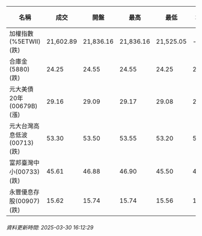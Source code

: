 | 名稱 | 成交 | 開盤 | 最高 | 最低 | 均價 | 成交金額(億) | 昨收 | 漲跌幅 | 漲跌 | 總量 | 昨量 | 振幅 |
| -------- | -------- | -------- | -------- |-------- | -------- | -------- |-------- |-------- |-------- | -------- | -------- |-------- |
|加權指數(%5ETWII) (跌)|21,602.89|21,836.16|21,836.16|21,525.05|-|3,151.10|21,951.76|1.59%|348.87|6,733,114|0|1.42%|
|合庫金(5880) (跌)|24.25|24.55|24.55|24.25|24.34|2.99|24.60|1.42%|0.35|12,292|7,193|1.22%|
|元大美債20年(00679B) (漲)|29.16|29.09|29.17|29.08|29.13|8.14|29.10|0.21%|0.06|27,936|29,002|0.31%|
|元大台灣高息低波(00713) (跌)|53.30|53.50|53.55|53.20|53.37|11.79|53.65|0.65%|0.35|22,092|10,392|0.65%|
|富邦臺灣中小(00733) (跌)|45.61|46.88|46.90|45.50|45.95|1.26|47.08|3.12%|1.47|2,734|1,123|2.97%|
|永豐優息存股(00907) (跌)|15.62|15.74|15.74|15.56|15.62|0.293|15.76|0.89%|0.14|1,877|1,600|1.14%|
###### 資料更新時間: 2025-03-30 16:12:29